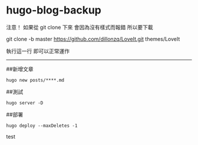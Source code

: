 # hugo-blog-backup

注意！
如果從 git clone 下來
會因為沒有樣式而報錯
所以要下載


git clone -b master https://github.com/dillonzq/LoveIt.git themes/LoveIt

執行這一行 即可以正常運作

---
##新增文章
```
hugo new posts/****.md
```

##測試
```
hugo server -D
```

##部署

```
hugo deploy --maxDeletes -1 
```

test